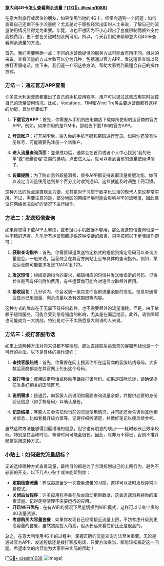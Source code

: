 **意大利4G卡怎么查看剩余流量？[[TG💪+ @esim1088](https://t.me/s/esim1088)]**

在意大利旅行或居住的朋友，如果使用当地的4G卡，经常会遇到一个问题：如何查看自己还剩下多少流量呢？尤其是对于那些经常出国的人士来说，了解自己的流量使用情况显得尤为重要。毕竟，谁也不想因为不小心超出了套餐限制而额外支付高额费用，更不想在关键时刻没网可用。所以，今天我们就来聊聊意大利4G卡查看剩余流量的方法。

首先，我们需要明确一点：不同的运营商提供的服务方式可能会有所不同。但总的来说，查看流量的方式大致可以分为几种，包括通过官方APP、发送短信查询以及拨打客服电话。接下来，我们逐一介绍这些方法，帮助大家找到最适合自己的操作方式。

### 方法一：通过官方APP查看

许多意大利运营商都推出了自己的手机应用程序，用户可以通过这些应用实时监控自己的流量使用情况。比如，Vodafone、TIM和Wind Tre等主要运营商都有这样的功能。具体步骤如下：

1. **下载官方APP**：首先，你需要从手机的应用商店下载你所使用的运营商的官方APP。例如，如果你用的是TIM卡，那就去下载TIM的官方APP。
   
2. **登录账户**：打开APP后，输入你的手机号码和密码进行登录。如果你还没有注册账号，可能需要先注册一个新账户。

3. **进入流量查询页面**：登录成功后，通常会在首页或者个人中心找到“我的账单”或“流量管理”之类的选项。点击进入后，就可以看到当前的流量使用详情了。

4. **设置提醒**：为了防止意外超量消费，很多APP都支持设置流量提醒功能。你可以设定当流量使用达到某个百分比时收到通知，这样就能及时调整上网习惯。

这种方法的优点是直观且方便，尤其是对于习惯于数字化生活的现代人来说非常实用。不过，需要注意的是，部分地区的网络环境可能会影响APP的流畅度，因此建议在网络状况良好的情况下进行操作。

### 方法二：发送短信查询

如果你觉得下载APP太麻烦，或者担心手机数据不够用，那么发送短信查询也是一种不错的选择。几乎所有运营商都提供这种便捷的服务，只需按照以下步骤操作即可：

1. **获取查询指令**：首先，你需要知道发送特定格式的短信到指定号码可以查询流量信息。一般来说，运营商会在其官方网站上公布具体的查询指令。例如，某些运营商可能要求发送“DATA”到123。

2. **发送短信**：根据查询指令的要求，编辑相应的短信并发送给指定的号码。记得检查是否有任何附加费用，有些运营商可能会对短信收取额外费用。

3. **接收回复**：几分钟内，你会收到一条包含你当前流量余额的信息。信息中通常会显示已用流量、剩余流量以及有效期限等内容。

这种方式的优点在于无需下载任何软件，也不需要额外的流量消耗。但是，由于依赖于短信服务，可能会受到信号强度的影响，尤其是在偏远地区。此外，语言障碍也可能成为一大挑战，特别是对于不太熟悉意大利语的人来说。

### 方法三：拨打客服电话

如果上述两种方法对你来说都不够理想，那么直接联系运营商的客服热线也是一个可行的办法。以下是具体的操作流程：

1. **查找客服热线**：首先，你需要在网上搜索你所在运营商的客服热线号码。大多数运营商都会在其官网上列出这个号码。

2. **拨打电话**：使用固定电话或移动电话拨打该号码。如果是国际长途，请确保提前准备好相关的国际区号。

3. **说明需求**：接通后，向客服人员说明你需要查询流量余额，并提供必要的身份验证信息（如手机号码）以确认身份。

4. **记录结果**：客服人员会告知你当前的流量使用情况，并可能还会告诉你其他相关信息，比如套餐升级方案等。记得仔细听清楚，并做好笔记以便后续参考。

虽然这种方法能够得到最准确的信息，但它也有明显的缺点——耗时较长且效率较低。特别是在高峰时段，等待时间可能会很长。因此，除非万不得已，否则不推荐频繁采用这种方式。

### 小贴士：如何避免流量超标？

无论选择哪种方式查看流量，最终目的都是为了合理规划自己的上网行为，避免不必要的开支。以下几点小贴士或许能帮到你：

- **定期检查流量**：养成每周至少一次查看流量的习惯，这样可以及时发现异常消费模式。
- **关闭后台程序**：许多应用程序会在后台自动更新数据，这会迅速消耗掉你的宝贵流量。记得定期清理不需要运行的应用。
- **开启WiFi优先**：在有WiFi的情况下尽量切换到WiFi模式，这样可以节省宝贵的4G流量资源。
- **考虑购买大容量套餐**：如果你发现自己经常接近流量上限，不妨考虑升级到更高容量的套餐，虽然初期投入稍高，但从长远来看性价比还是很高的。

总之，在意大利使用4G卡的过程中，掌握正确的流量查询方法至关重要。无论是通过官方APP、发送短信还是拨打客服电话，只要方法得当，都能轻松搞定这一问题。希望本文的内容能为大家带来实际的帮助！

[[TG💪+ @esim1088](https://t.me/s/esim1088) ![Image](https://i.postimg.cc/4NQfJmqS/Snipaste-2025-05-13-00-14-12.png)]